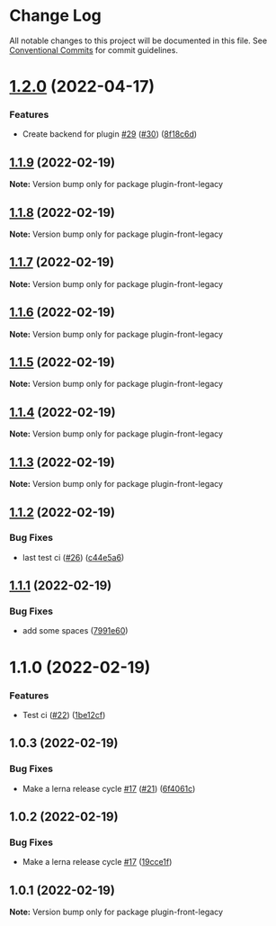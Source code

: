 # Change Log

All notable changes to this project will be documented in this file.
See [Conventional Commits](https://conventionalcommits.org) for commit guidelines.

# [1.2.0](https://github.com/tehzi/furpage-post-plugin/compare/plugin-front-legacy@1.1.9...plugin-front-legacy@1.2.0) (2022-04-17)


### Features

* Create backend for plugin [#29](https://github.com/tehzi/furpage-post-plugin/issues/29) ([#30](https://github.com/tehzi/furpage-post-plugin/issues/30)) ([8f18c6d](https://github.com/tehzi/furpage-post-plugin/commit/8f18c6dd834be053204b899bbe717b60fed68735))





## [1.1.9](https://github.com/tehzi/furpage-post-plugin/compare/plugin-front-legacy@1.1.8...plugin-front-legacy@1.1.9) (2022-02-19)

**Note:** Version bump only for package plugin-front-legacy





## [1.1.8](https://github.com/tehzi/furpage-post-plugin/compare/plugin-front-legacy@1.1.7...plugin-front-legacy@1.1.8) (2022-02-19)

**Note:** Version bump only for package plugin-front-legacy





## [1.1.7](https://github.com/tehzi/furpage-post-plugin/compare/plugin-front-legacy@1.1.6...plugin-front-legacy@1.1.7) (2022-02-19)

**Note:** Version bump only for package plugin-front-legacy





## [1.1.6](https://github.com/tehzi/furpage-post-plugin/compare/plugin-front-legacy@1.1.5...plugin-front-legacy@1.1.6) (2022-02-19)

**Note:** Version bump only for package plugin-front-legacy





## [1.1.5](https://github.com/tehzi/furpage-post-plugin/compare/plugin-front-legacy@1.1.4...plugin-front-legacy@1.1.5) (2022-02-19)

**Note:** Version bump only for package plugin-front-legacy





## [1.1.4](https://github.com/tehzi/furpage-post-plugin/compare/plugin-front-legacy@1.1.3...plugin-front-legacy@1.1.4) (2022-02-19)

**Note:** Version bump only for package plugin-front-legacy





## [1.1.3](https://github.com/tehzi/furpage-post-plugin/compare/plugin-front-legacy@1.1.2...plugin-front-legacy@1.1.3) (2022-02-19)

**Note:** Version bump only for package plugin-front-legacy





## [1.1.2](https://github.com/tehzi/furpage-post-plugin/compare/plugin-front-legacy@1.1.1...plugin-front-legacy@1.1.2) (2022-02-19)


### Bug Fixes

* last test ci ([#26](https://github.com/tehzi/furpage-post-plugin/issues/26)) ([c44e5a6](https://github.com/tehzi/furpage-post-plugin/commit/c44e5a6a1b6cc3beefbbf9e3812a990a852ae8f6))





## [1.1.1](https://github.com/tehzi/furpage-post-plugin/compare/plugin-front-legacy@1.1.0...plugin-front-legacy@1.1.1) (2022-02-19)


### Bug Fixes

* add some spaces ([7991e60](https://github.com/tehzi/furpage-post-plugin/commit/7991e606db32b407859a493467417e8c8a5b6079))





# 1.1.0 (2022-02-19)


### Features

* Test ci ([#22](https://github.com/tehzi/furpage-post-plugin/issues/22)) ([1be12cf](https://github.com/tehzi/furpage-post-plugin/commit/1be12cfe4b31b52ed10f03a6eea257a8911a08ea))





## 1.0.3 (2022-02-19)


### Bug Fixes

* Make a lerna release cycle [#17](https://github.com/tehzi/furpage-post-plugin/issues/17) ([#21](https://github.com/tehzi/furpage-post-plugin/issues/21)) ([6f4061c](https://github.com/tehzi/furpage-post-plugin/commit/6f4061c8750558dbf72a94f51b5dd007139e5755))





## 1.0.2 (2022-02-19)


### Bug Fixes

* Make a lerna release cycle [#17](https://github.com/tehzi/furpage-post-plugin/issues/17) ([19cce1f](https://github.com/tehzi/furpage-post-plugin/commit/19cce1f57d7b799984e9299ac77dd96493c4a4c3))





## 1.0.1 (2022-02-19)

**Note:** Version bump only for package plugin-front-legacy
